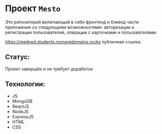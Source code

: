 # Проект `Mesto`
Это репозиторий включающий в себя фронтенд и бэкенд части приложения со следующими возможностями: авторизации и регистрации пользователей, операции с карточками и пользователями.

https://medved.students.nomoredomains.rocks публичная ссылка.

## Статус:
Проект завершён и не требует доработок

## Технологии:
- JS
- MongoDB
- ReactJS
- NodeJS
- ExpressJS
- HTML
- CSS
